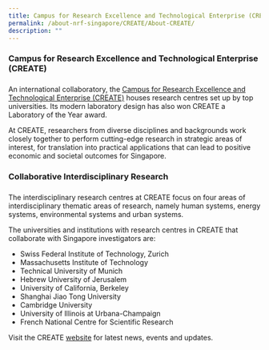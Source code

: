 ```yaml
---
title: Campus for Research Excellence and Technological Enterprise (CREATE)
permalink: /about-nrf-singapore/CREATE/About-CREATE/
description: ""
---
```


### Campus for Research Excellence and Technological Enterprise (CREATE)
###

An international collaboratory, the [Campus for Research Excellence and Technological Enterprise (CREATE)](http://www.create.edu.sg/) houses research centres set up by top universities. Its modern laboratory design has also won CREATE a Laboratory of the Year award.

At CREATE, researchers from diverse disciplines and backgrounds work closely together to perform cutting-edge research in strategic areas of interest, for translation into practical applications that can lead to positive economic and societal outcomes for Singapore.

### Collaborative Interdisciplinary Research
###

The interdisciplinary research centres at CREATE focus on four areas of interdisciplinary thematic areas of research, namely human systems, energy systems, environmental systems and urban systems.

The universities and institutions with research centres in CREATE that collaborate with Singapore investigators are:

*   Swiss Federal Institute of Technology, Zurich
*   Massachusetts Institute of Technology
*   Technical University of Munich
*   Hebrew University of Jerusalem
*   University of California, Berkeley
*   Shanghai Jiao Tong University
*   Cambridge University
*   University of Illinois at Urbana-Champaign
*   French National Centre for Scientific Research

Visit the CREATE [website](http://www.create.edu.sg/) for latest news, events and updates.